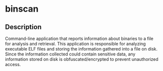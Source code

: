 # binscan
## Description

Command-line application that reports information about binaries to a file for analysis and retrieval.
This application is responsible for analyzing executable ELF files and storing the information gathered into
a file on disk. Since the information collected could contain sensitive data, any information stored on disk
is obfuscated/encrypted to prevent unauthorized access.


